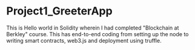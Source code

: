 # Project1_GreeterApp
This is Hello world in Solidity wherein I had completed "Blockchain at Berkley" course. This has end-to-end coding from setting up the node to writing smart contracts, web3.js and deployment using truffle.
